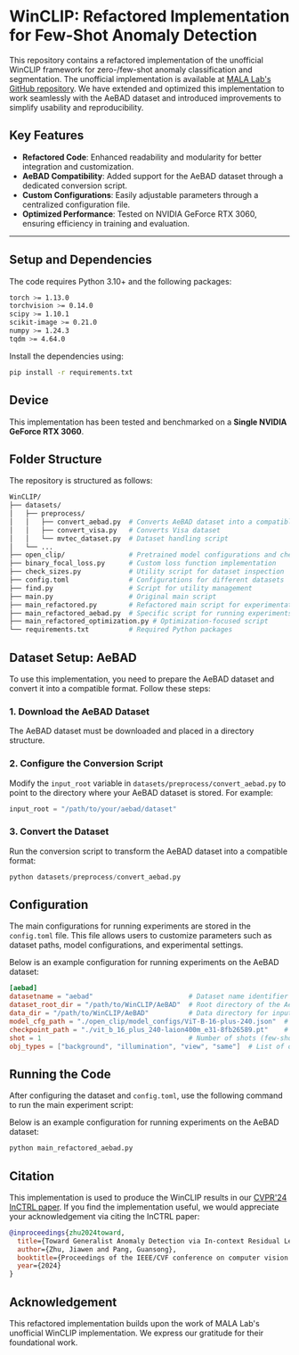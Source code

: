 # WinCLIP: Refactored Implementation for Few-Shot Anomaly Detection

This repository contains a refactored implementation of the unofficial WinCLIP framework for zero-/few-shot anomaly classification and segmentation. The unofficial implementation is available at [MALA Lab's GitHub repository](https://github.com/mala-lab/WinCLIP). We have extended and optimized this implementation to work seamlessly with the AeBAD dataset and introduced improvements to simplify usability and reproducibility.

## Key Features
- **Refactored Code**: Enhanced readability and modularity for better integration and customization.
- **AeBAD Compatibility**: Added support for the AeBAD dataset through a dedicated conversion script.
- **Custom Configurations**: Easily adjustable parameters through a centralized configuration file.
- **Optimized Performance**: Tested on NVIDIA GeForce RTX 3060, ensuring efficiency in training and evaluation.

---

## Setup and Dependencies
The code requires Python 3.10+ and the following packages:

```bash
torch >= 1.13.0
torchvision >= 0.14.0
scipy >= 1.10.1
scikit-image >= 0.21.0
numpy >= 1.24.3
tqdm >= 4.64.0
```
Install the dependencies using:
```bash
pip install -r requirements.txt
```

## Device
This implementation has been tested and benchmarked on a **Single NVIDIA GeForce RTX 3060**.

## Folder Structure
The repository is structured as follows:
```bash
WinCLIP/
├── datasets/
│   ├── preprocess/
│   │   ├── convert_aebad.py  # Converts AeBAD dataset into a compatible format
│   │   ├── convert_visa.py   # Converts Visa dataset
│   │   └── mvtec_dataset.py  # Dataset handling script
│   └── ...
├── open_clip/                # Pretrained model configurations and checkpoints
├── binary_focal_loss.py      # Custom loss function implementation
├── check_sizes.py            # Utility script for dataset inspection
├── config.toml               # Configurations for different datasets
├── find.py                   # Script for utility management
├── main.py                   # Original main script
├── main_refactored.py        # Refactored main script for experimentation
├── main_refactored_aebad.py  # Specific script for running experiments on AeBAD
├── main_refactored_optimization.py # Optimization-focused script
└── requirements.txt          # Required Python packages
```

## Dataset Setup: AeBAD

To use this implementation, you need to prepare the AeBAD dataset and convert it into a compatible format. Follow these steps:

### 1. Download the AeBAD Dataset
The AeBAD dataset must be downloaded and placed in a directory structure.

### 2. Configure the Conversion Script
Modify the `input_root` variable in `datasets/preprocess/convert_aebad.py` to point to the directory where your AeBAD dataset is stored. For example:

```python
input_root = "/path/to/your/aebad/dataset"
```
### 3. Convert the Dataset
Run the conversion script to transform the AeBAD dataset into a compatible format:
```python
python datasets/preprocess/convert_aebad.py
```
## Configuration

The main configurations for running experiments are stored in the `config.toml` file. This file allows users to customize parameters such as dataset paths, model configurations, and experimental settings.

Below is an example configuration for running experiments on the AeBAD dataset:

```toml
[aebad]
datasetname = "aebad"                        # Dataset name identifier
dataset_root_dir = "/path/to/WinCLIP/AeBAD"  # Root directory of the AeBAD dataset
data_dir = "/path/to/WinCLIP/AeBAD"          # Data directory for input images and labels
model_cfg_path = "./open_clip/model_configs/ViT-B-16-plus-240.json"  # Path to the model configuration file
checkpoint_path = "./vit_b_16_plus_240-laion400m_e31-8fb26589.pt"    # Path to the pretrained model checkpoint
shot = 1                                     # Number of shots (few-shot setting)
obj_types = ["background", "illumination", "view", "same"]  # List of object types in the dataset
```
## Running the Code
After configuring the dataset and `config.toml`, use the following command to run the main experiment script:

Below is an example configuration for running experiments on the AeBAD dataset:
```python
python main_refactored_aebad.py
```
## Citation

This implementation is used to produce the WinCLIP results in our [CVPR'24 InCTRL paper](https://github.com/mala-lab/InCTRL). If you find the implementation useful, we would appreciate your acknowledgement via citing the InCTRL paper:

```bibtex
@inproceedings{zhu2024toward,
  title={Toward Generalist Anomaly Detection via In-context Residual Learning with Few-shot Sample Prompts},
  author={Zhu, Jiawen and Pang, Guansong},
  booktitle={Proceedings of the IEEE/CVF conference on computer vision and pattern recognition},
  year={2024}
}
```

## Acknowledgement
This refactored implementation builds upon the work of MALA Lab's unofficial WinCLIP implementation. We express our gratitude for their foundational work.
